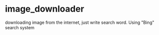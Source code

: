 # image_downloader
downloading image from the internet, just write search word. Using "Bing" search system
